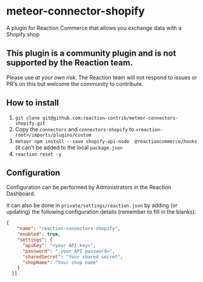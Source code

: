 # meteor-connector-shopify

A plugin for Reaction Commerce that allows you exchange data with a Shopify shop

## This plugin is a community plugin and is not supported by the Reaction team.
Please use *at your own risk*. The Reaction team will not respond to issues or PR's on this
but welcome the community to contribute.

## How to install

1. `git clone git@github.com:reaction-contrib/meteor-connectors-shopify.git`
2. Copy the `connectors` and `connectors-shopify` to `<reaction-root>/imports/plugins/custom`
3. `meteor npm install --save shopify-api-node  @reactioncommerce/hooks` (it can't be added to the local `package.json`
4. `reaction reset -y`

## Configuration

Configuration can be performed by Administrators in the Reaction Dashboard.

It can also be done in `private/settings/reaction.json` by adding (or updating) the following configuration details (remember to fill in the blanks):

```json
{
    "name": "reaction-connectors-shopify",
    "enabled": true,
    "settings": {
      "apiKey": "<your API key>",
      "password": ",your API password>",
      "sharedSecret": "Your shared secret",
      "shopName": "Your shop name"
    }
  }]
```
